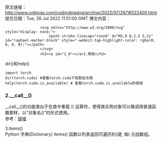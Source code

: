 原文链接：http://www.cnblogs.com/codingbigdog/archive/2022/07/26/16522400.html
提交日期：Tue, 26 Jul 2022 11:51:00 GMT
博文内容：

                    <svg xmlns="http://www.w3.org/2000/svg" style="display: none;">
                        <path stroke-linecap="round" d="M5,0 0,2.5 5,5z" id="raphael-marker-block" style="-webkit-tap-highlight-color: rgba(0, 0, 0, 0);"></path>
                    </svg>
                    <h3><a id="1_0"></a>1.帮助</h3> 
<p>dir()和help()</p> 
<pre><code>import torch
dir(torch.cuda) #查看torch.cuda下有那些东西
help(torch.cuda.is_available) # 查看torch.cuda.is_available的使用
</code></pre> 
<h3><a id="2__call___8"></a>2.__call__()</h3> 
<p>__call__()的功能类似于在类中重载 () 运算符，使得类实例对象可以像调用普通函数那样，以“对象名()”的形式使用。<br> 参考：<a href="http://c.biancheng.net/view/2380.html">链接</a></p> 
<p>3.items()<br> Python 字典(Dictionary) items() 函数以列表返回可遍历的(键, 值) 元组数组。</p>
                